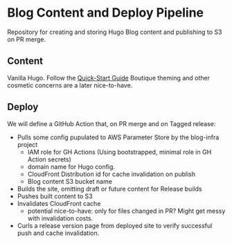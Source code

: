 # Blog Content and Deploy Pipeline

Repository for creating and storing Hugo Blog content and publishing to S3 on PR merge.

## Content

Vanilla Hugo. Follow the [Quick-Start Guide](https://gohugo.io/getting-started/quick-start/) Boutique theming and other cosmetic concerns are a later nice-to-have.

## Deploy

We will define a GitHub Action that, on PR merge and on Tagged release:
- Pulls some config pupulated to AWS Parameter Store by the blog-infra project
  - IAM role for GH Actions (Using bootstrapped, minimal role in GH Action secrets)
  - domain name for Hugo config.
  - CloudFront Distribution id for cache invalidation on publish
  - Blog content S3 bucket name
- Builds the site, omitting draft or future content for Release builds
- Pushes built content to S3
- Invalidates CloudFront cache
  - potential nice-to-have: only for files changed in PR? Might get messy with invalidation costs.
- Curls a release version page from deployed site to verify successful push and cache invalidation.
